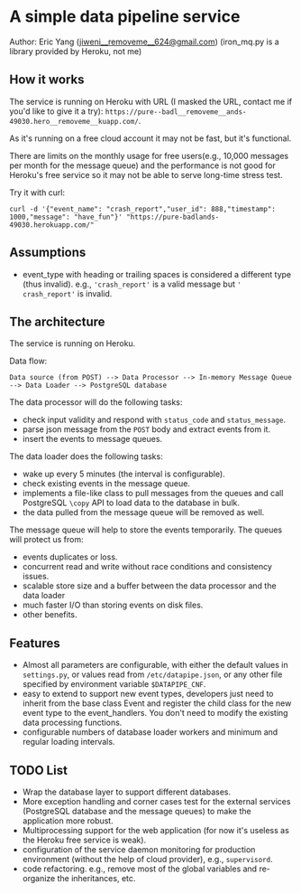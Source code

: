 # A simple data pipeline service
Author: Eric Yang (jiweni__removeme__624@gmail.com) (iron_mq.py is a library provided by Heroku, not me)

## How it works
The service is running on Heroku with URL (I masked the URL, contact me if you'd like to give it a try): `https://pure--badl__removeme__ands-49030.hero__removeme__kuapp.com/`.

As it's running on a free cloud account it may not be fast, but it's functional.

There are limits on the monthly usage for free users(e.g., 10,000 messages per month for the message queue) and the performance is not good for Heroku's free service so it may not be able to serve long-time stress test.

Try it with curl:

`curl -d '{"event_name": "crash_report","user_id": 888,"timestamp": 1000,"message": "have_fun"}' "https://pure-badlands-49030.herokuapp.com/"`

## Assumptions
 - event_type with heading or trailing spaces is considered a different type (thus invalid). e.g., `'crash_report'` is a valid message but `' crash_report'` is invalid.

## The architecture
The service is running on Heroku.

Data flow:

`Data source (from POST) --> Data Processor --> In-memory Message Queue --> Data Loader --> PostgreSQL database`

The data processor will do the following tasks:
 - check input validity and respond with `status_code` and `status_message`.
 - parse json message from the `POST` body and extract events from it.
 - insert the events to message queues.

The data loader does the following tasks:

 - wake up every 5 minutes (the interval is configurable).
 - check existing events in the message queue.
 - implements a file-like class to pull messages from the queues and call PostgreSQL `\copy` API to load data to the database in bulk.
 - the data pulled from the message queue will be removed as well.

The message queue will help to store the events temporarily. The queues will protect us from:

 - events duplicates or loss.
 - concurrent read and write without race conditions and consistency issues.
 - scalable store size and a buffer between the data processor and the data loader
 - much faster I/O than storing events on disk files.
 - other benefits.

## Features
 - Almost all parameters are configurable, with either the default values in `settings.py`, or values read from `/etc/datapipe.json`, or any other file specified by environment variable `$DATAPIPE_CNF`.
 - easy to extend to support new event types, developers just need to inherit from the base class Event and register the child class for the new event type to the event_handlers. You don't need to modify the existing data processing functions.
 - configurable numbers of database loader workers and minimum and regular loading intervals.

## TODO List
 - Wrap the database layer to support different databases.
 - More exception handling and corner cases test for the external services (PostgreSQL database and the message queues) to make the application more robust.
 - Multiprocessing support for the web application (for now it's useless as the Heroku free service is weak).
 - configuration of the service daemon monitoring for production environment (without the help of cloud provider), e.g., `supervisord`.
 - code refactoring. e.g., remove most of the global variables and re-organize the inheritances, etc.
